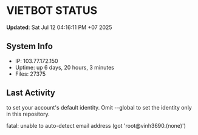 # VIETBOT STATUS
**Updated**: Sat Jul 12 04:16:11 PM +07 2025

## System Info
- IP: 103.77.172.150
- Uptime: up 6 days, 20 hours, 3 minutes
- Files: 27375

## Last Activity

to set your account's default identity.
Omit --global to set the identity only in this repository.

fatal: unable to auto-detect email address (got 'root@vinh3690.(none)')
